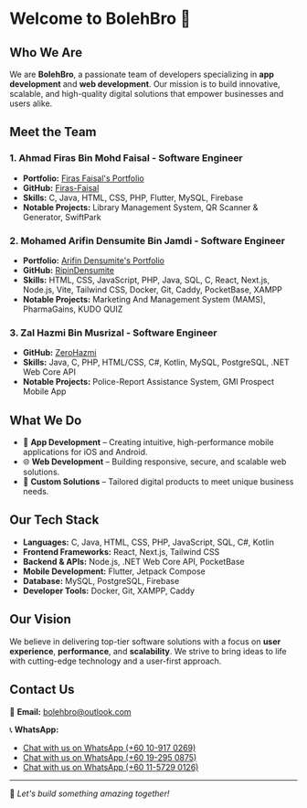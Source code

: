 # Welcome to BolehBro 🚀

## Who We Are
We are **BolehBro**, a passionate team of developers specializing in **app development** and **web development**. Our mission is to build innovative, scalable, and high-quality digital solutions that empower businesses and users alike.

## Meet the Team

### **1. Ahmad Firas Bin Mohd Faisal** - Software Engineer
- **Portfolio:** [Firas Faisal's Portfolio](https://firas-faisal.github.io/)
- **GitHub:** [Firas-Faisal](https://github.com/Firas-Faisal)
- **Skills:** C, Java, HTML, CSS, PHP, Flutter, MySQL, Firebase
- **Notable Projects:** Library Management System, QR Scanner & Generator, SwiftPark

### **2. Mohamed Arifin Densumite Bin Jamdi** - Software Engineer
- **Portfolio:** [Arifin Densumite's Portfolio](https://ripindensumite.github.io/)
- **GitHub:** [RipinDensumite](https://github.com/RipinDensumite)
- **Skills:** HTML, CSS, JavaScript, PHP, Java, SQL, C, React, Next.js, Node.js, Vite, Tailwind CSS, Docker, Git, Caddy, PocketBase, XAMPP
- **Notable Projects:** Marketing And Management System (MAMS), PharmaGains, KUDO QUIZ

### **3. Zal Hazmi Bin Musrizal** - Software Engineer
- **GitHub:** [ZeroHazmi](https://github.com/ZeroHazmi)
- **Skills:** Java, C, PHP, HTML/CSS, C#, Kotlin, MySQL, PostgreSQL, .NET Web Core API
- **Notable Projects:** Police-Report Assistance System, GMI Prospect Mobile App

## What We Do
- 📱 **App Development** – Creating intuitive, high-performance mobile applications for iOS and Android.
- 🌐 **Web Development** – Building responsive, secure, and scalable web solutions.
- 🚀 **Custom Solutions** – Tailored digital products to meet unique business needs.

## Our Tech Stack
- **Languages:** C, Java, HTML, CSS, PHP, JavaScript, SQL, C#, Kotlin
- **Frontend Frameworks:** React, Next.js, Tailwind CSS
- **Backend & APIs:** Node.js, .NET Web Core API, PocketBase
- **Mobile Development:** Flutter, Jetpack Compose
- **Database:** MySQL, PostgreSQL, Firebase
- **Developer Tools:** Docker, Git, XAMPP, Caddy

## Our Vision
We believe in delivering top-tier software solutions with a focus on **user experience**, **performance**, and **scalability**. We strive to bring ideas to life with cutting-edge technology and a user-first approach.

## Contact Us
📧 **Email:** bolehbro@outlook.com

📞 **WhatsApp:**  
- [Chat with us on WhatsApp (+60 10-917 0269)](https://wa.me/60109170269?text=Hello%20BolehBro!%20I'm%20interested%20in%20your%20services.)  
- [Chat with us on WhatsApp (+60 19-295 0875)](https://wa.me/60192950875?text=Hello%20BolehBro!%20I'm%20interested%20in%20your%20services.)  
- [Chat with us on WhatsApp (+60 11-5729 0126)](https://wa.me/601157290126?text=Hello%20BolehBro!%20I'm%20interested%20in%20your%20services.)  

<!-- 🌐 **Website:** [www.bolehbro.com](https://www.bolehbro.com)  
🐦 **Twitter:** [@bolehbro](https://twitter.com/bolehbro)  
🔗 **LinkedIn:** [BolehBro](https://linkedin.com/company/bolehbro)   -->

---
🚀 *Let's build something amazing together!*
